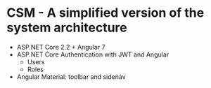 # CSM - A simplified version of the system architecture
<ul>
  <li>ASP.NET Core 2.2 + Angular 7</li>
  <li>ASP.NET Core Authentication with JWT and Angular
    <ul>
       <li>Users</li>
       <li>Roles</li>
      </ul>
  </li>
  <li>Angular Material: toolbar and sidenav</li>

</ul>
